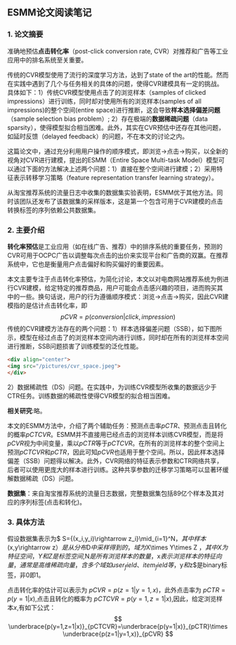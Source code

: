 ## ESMM论文阅读笔记

### 1. 论文摘要

准确地预估**点击转化率**（post-click conversion rate, CVR）对推荐和广告等工业应用中的排名系统至关重要。

传统的CVR模型使用了流行的深度学习方法，达到了state of the art的性能。然而在实践中遇到了几个与任务相关的具体的问题，使得CVR建模具有一定的挑战。具体如下：1）传统CVR模型使用点击了的浏览样本（samples of clicked impressions）进行训练，同时却对使用所有的浏览样本(samples of all impressions)的整个空间(entire space)进行推断，这会导致**样本选择偏差问题**（sample selection bias problem）; 2）存在极端的**数据稀疏问题**（data sparsity），使得模型拟合相当困难。此外，其实在CVR预估中还存在其他问题，如延时反馈（delayed feedback）的问题，不在本文的讨论之内。

这篇论文中，通过充分利用用户操作的顺序模式，即浏览→点击→购买，以全新的视角对CVR进行建模，提出的ESMM（Entire Space Multi-task Model）模型可以通过下面的方法解决上述两个问题：1）直接在整个空间进行建模；2）采用特征表示转移学习策略（feature representation transfer learning strategy）。

从淘宝推荐系统的流量日志中收集的数据集实验表明，ESMM优于其他方法。同时该团队还发布了该数据集的采样版本，这是第一个包含可用于CVR建模的点击转换标签的序列依赖公共数据集。

### 2. 主要介绍

**转化率预估**是工业应用（如在线广告、推荐）中的排序系统的重要任务，预测的CVR可用于OCPC广告以调整每次点击的出价来实现平台和广告商的双赢。在推荐系统中，它也是衡量用户点击偏好和购买偏好的重要因素。

本文主要专注于点击转化率预估，为简化讨论，本文以对电商网站推荐系统为例进行CVR建模，给定特定的推荐商品，用户可能会点击感兴趣的项目，进而购买其中的一些。换句话说，用户的行为遵循顺序模式：浏览→点击→购买，因此CVR建模指的是估计点击转化率，即
$$
pCVR = p(conversion|click,impression)
$$
传统的CVR建模方法存在的两个问题：1）样本选择偏差问题（SSB），如下图所示，模型在经过点击了的浏览样本空间内进行训练，同时却在所有的浏览样本空间进行推断，SSB问题损害了训练模型的泛化性能。

```html
<div align="center">
<img src="/pictures/cvr_space.jpeg">
</div>
```

2）数据稀疏性（DS）问题。在实践中，为训练CVR模型所收集的数据远少于CTR任务。训练数据的稀疏性使得CVR模型的拟合相当困难。

**相关研究**:略。

本文的ESMM方法中，介绍了两个辅助任务：预测点击率$pCTR$、预测点击且转化的概率$pCTCVR$。ESMM并不直接用已经点击的浏览样本训练CVR模型，而是将$pCVR$视为中间变量，乘以$pCTR$等于$pCTCVR$。在所有的浏览样本的整个空间上预测$pCTCVR$和$pCTR$，因此可知$pCVR$也适用于整个空间。所以，因此样本选择偏差（SSB）问题得以解决。此外，CVR网络的特征表示参数和CTR网络共享，后者可以使用更庞大的样本进行训练。这种共享参数的迁移学习策略可以显著环缓解数据稀疏（DS）问题。

**数据集**：来自淘宝推荐系统的流量日志数据，完整数据集包括89亿个样本及其对应的序列标签(点击和转化)。

### 3. 具体方法 

假设数据集表示为$ S={(x_i,y_i)\rightarrow z_i}\mid_{i=1}^N$，其中样本$(x,y\rightarrow z）$是从分布$D$中采样得到的，域为$X\times Y\times Z $，其中X为特征空间，Y和Z是标签空间,$N$是所有浏览样本的数量，$x$表示浏览样本的特征向量，通常是高维稀疏向量，含多个域如user_field、item_field等，$y$和$z$是binary标签，非0即1。

点击转化率的估计可以表示为 $pCVR=p(z=1|y=1,x)$，此外点击率为 $pCTR=p(y=1|x)$,点击且转化的概率为 $pCTCVR=p(y=1,z=1|x)$,因此，给定浏览样本$x$,有如下公式：
$$
\underbrace{p(y=1,z=1|x)}_{pCTCVR}=\underbrace{p(y=1|x)}_{pCTR}\times \underbrace{p(z=1|y=1,x)}_{pCVR}
$$










